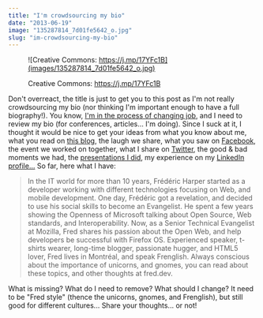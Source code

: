 ```yaml
---
title: "I'm crowdsourcing my bio"
date: "2013-06-19"
image: "135287814_7d01fe5642_o.jpg"
slug: "im-crowdsourcing-my-bio"
---
```


<figure>

![Creative Commons: https://j.mp/17YFc1B](images/135287814_7d01fe5642_o.jpg)

<figcaption>

Creative Commons: https://j.mp/17YFc1B

</figcaption>

</figure>

Don't overreact, the title is just to get you to this post as I'm not really crowdsourcing my bio (nor thinking I'm important enough to have a full biography!). You know, [I'm in the process of changing job](http://fred.dev/im-joining-mozilla/ "I’m joining Mozilla"), and I need to review my bio (for conferences, articles... I'm doing). Since I suck at it, I thought it would be nice to get your ideas from what you know about me, what you read on [this blog](http://fred.dev), the laugh we share, what you saw on [Facebook](https://www.facebook.com/fharper), the event we worked on together, what I share on [Twitter](https://twitter.com/fharper), the good & bad moments we had, the [presentations I did](https://www.slideshare.net/fredericharper), my experience on my [LinkedIn profile...](https://linkedin.com/in/fredericharper) So far, here what I have:

> In the IT world for more than 10 years, Frédéric Harper started as a developer working with different technologies focusing on Web, and mobile development. One day, Frédéric got a revelation, and decided to use his social skills to become an Evangelist. He spent a few years showing the Openness of Microsoft talking about Open Source, Web standards, and Interoperability. Now, as a Senior Technical Evangelist at Mozilla, Fred shares his passion about the Open Web, and help developers be successful with Firefox OS. Experienced speaker, t-shirts wearer, long-time blogger, passionate hugger, and HTML5 lover, Fred lives in Montréal, and speak Frenglish. Always conscious about the importance of unicorns, and gnomes, you can read about these topics, and other thoughts at fred.dev.

What is missing? What do I need to remove? What should I change? It need to be "Fred style" (thence the unicorns, gnomes, and Frenglish), but still good for different cultures... Share your thoughts... or not!
